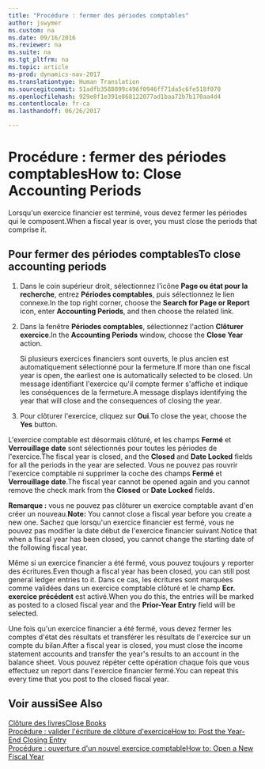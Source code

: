 ```yaml
---
title: "Procédure : fermer des périodes comptables"
author: jswymer
ms.custom: na
ms.date: 09/16/2016
ms.reviewer: na
ms.suite: na
ms.tgt_pltfrm: na
ms.topic: article
ms-prod: dynamics-nav-2017
ms.translationtype: Human Translation
ms.sourcegitcommit: 51adfb3588099c496f0946ff71da5c6fe518f070
ms.openlocfilehash: 929e8f1e391e868122077ad1baa72b7b170aa4d4
ms.contentlocale: fr-ca
ms.lasthandoff: 06/26/2017

---
```

# <a name="how-to-close-accounting-periods"></a><span data-ttu-id="94c96-102">Procédure : fermer des périodes comptables</span><span class="sxs-lookup"><span data-stu-id="94c96-102">How to: Close Accounting Periods</span></span>
<span data-ttu-id="94c96-103">Lorsqu'un exercice financier est terminé, vous devez fermer les périodes qui le composent.</span><span class="sxs-lookup"><span data-stu-id="94c96-103">When a fiscal year is over, you must close the periods that comprise it.</span></span>

## <a name="to-close-accounting-periods"></a><span data-ttu-id="94c96-104">Pour fermer des périodes comptables</span><span class="sxs-lookup"><span data-stu-id="94c96-104">To close accounting periods</span></span>
1. <span data-ttu-id="94c96-105">Dans le coin supérieur droit, sélectionnez l'icône **Page ou état pour la recherche**, entrez **Périodes comptables**, puis sélectionnez le lien connexe.</span><span class="sxs-lookup"><span data-stu-id="94c96-105">In the top right corner, choose the **Search for Page or Report** icon, enter **Accounting Periods**, and then choose the related link.</span></span>
2. <span data-ttu-id="94c96-106">Dans la fenêtre **Périodes comptables**, sélectionnez l'action **Clôturer exercice**.</span><span class="sxs-lookup"><span data-stu-id="94c96-106">In the **Accounting Periods** window, choose the **Close Year** action.</span></span>

    <span data-ttu-id="94c96-107">Si plusieurs exercices financiers sont ouverts, le plus ancien est automatiquement sélectionné pour la fermeture.</span><span class="sxs-lookup"><span data-stu-id="94c96-107">If more than one fiscal year is open, the earliest one is automatically selected to be closed.</span></span> <span data-ttu-id="94c96-108">Un message identifiant l'exercice qu'il compte fermer s'affiche et indique les conséquences de la fermeture.</span><span class="sxs-lookup"><span data-stu-id="94c96-108">A message displays identifying the year that will close and the consequences of closing the year.</span></span>
3. <span data-ttu-id="94c96-109">Pour clôturer l'exercice, cliquez sur **Oui**.</span><span class="sxs-lookup"><span data-stu-id="94c96-109">To close the year, choose the **Yes** button.</span></span>

<span data-ttu-id="94c96-110">L'exercice comptable est désormais clôturé, et les champs **Fermé** et **Verrouillage date** sont sélectionnés pour toutes les périodes de l'exercice.</span><span class="sxs-lookup"><span data-stu-id="94c96-110">The fiscal year is closed, and the **Closed** and **Date Locked** fields for all the periods in the year are selected.</span></span> <span data-ttu-id="94c96-111">Vous ne pouvez pas rouvrir l'exercice comptable ni supprimer la coche des champs **Fermé** et **Verrouillage date**.</span><span class="sxs-lookup"><span data-stu-id="94c96-111">The fiscal year cannot be opened again and you cannot remove the check mark from the **Closed** or **Date Locked** fields.</span></span>

<span data-ttu-id="94c96-112">**Remarque :** vous ne pouvez pas clôturer un exercice comptable avant d'en créer un nouveau.</span><span class="sxs-lookup"><span data-stu-id="94c96-112">**Note:** You cannot close a fiscal year before you create a new one.</span></span> <span data-ttu-id="94c96-113">Sachez que lorsqu'un exercice financier est fermé, vous ne pouvez pas modifier la date début de l'exercice financier suivant.</span><span class="sxs-lookup"><span data-stu-id="94c96-113">Notice that when a fiscal year has been closed, you cannot change the starting date of the following fiscal year.</span></span>

<span data-ttu-id="94c96-114">Même si un exercice financier a été fermé, vous pouvez toujours y reporter des écritures.</span><span class="sxs-lookup"><span data-stu-id="94c96-114">Even though a fiscal year has been closed, you can still post general ledger entries to it.</span></span> <span data-ttu-id="94c96-115">Dans ce cas, les écritures sont marquées comme validées dans un exercice comptable clôturé et le champ **Ecr. exercice précédent** est activé.</span><span class="sxs-lookup"><span data-stu-id="94c96-115">When you do this, the entries will be marked as posted to a closed fiscal year and the **Prior-Year Entry** field will be selected.</span></span>

<span data-ttu-id="94c96-116">Une fois qu'un exercice financier a été fermé, vous devez fermer les comptes d'état des résultats et transférer les résultats de l'exercice sur un compte du bilan.</span><span class="sxs-lookup"><span data-stu-id="94c96-116">After a fiscal year is closed, you must close the income statement accounts and transfer the year's results to an account in the balance sheet.</span></span> <span data-ttu-id="94c96-117">Vous pouvez répéter cette opération chaque fois que vous effectuez un report dans l'exercice financier fermé.</span><span class="sxs-lookup"><span data-stu-id="94c96-117">You can repeat this every time that you post to the closed fiscal year.</span></span>

## <a name="see-also"></a><span data-ttu-id="94c96-118">Voir aussi</span><span class="sxs-lookup"><span data-stu-id="94c96-118">See Also</span></span>
[<span data-ttu-id="94c96-119">Clôture des livres</span><span class="sxs-lookup"><span data-stu-id="94c96-119">Close Books</span></span>](year-close-books.md)  
[<span data-ttu-id="94c96-120">Procédure : valider l'écriture de clôture d'exercice</span><span class="sxs-lookup"><span data-stu-id="94c96-120">How to: Post the Year-End Closing Entry</span></span>](year-how-post-year-end-close-entry.md)  
[<span data-ttu-id="94c96-121">Procédure : ouverture d'un nouvel exercice comptable</span><span class="sxs-lookup"><span data-stu-id="94c96-121">How to: Open a New Fiscal Year</span></span>](finance-setup-how-open-new-fiscal-year.md)

